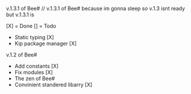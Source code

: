 v.1.3.1 of Bee# // v.1.3.1 of Bee# because im gonna sleep so v.1.3 isnt ready but v.1.3.1 is

[X] = Done
[] = Todo


-  Static typing [X]
-  Kip package manager [X] 


v.1.2 of Bee#

- Add constants [X]
- Fix modules [X]
- The zen of Bee#
- Convinient standered libarry [X]

